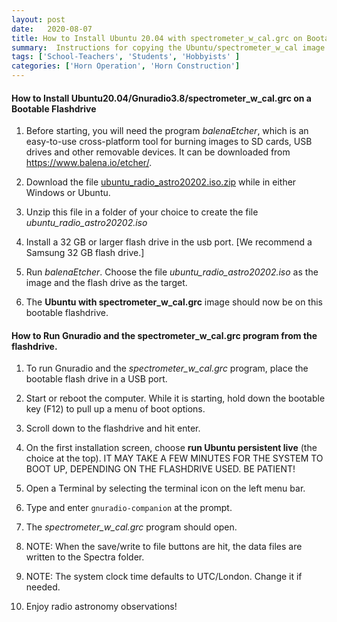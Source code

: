 ```yaml
---
layout: post
date:   2020-08-07
title: How to Install Ubuntu 20.04 with spectrometer_w_cal.grc on Bootable Flashdrive
summary:  Instructions for copying the Ubuntu/spectrometer_w_cal image on a bootable flashdrive
tags: ['School-Teachers', 'Students', 'Hobbyists' ]
categories: ['Horn Operation', 'Horn Construction'] 
---
```


#### How to Install Ubuntu20.04/Gnuradio3.8/spectrometer_w_cal.grc on a Bootable Flashdrive

1. Before starting, you will need the program *balenaEtcher*, which is an easy-to-use cross-platform tool for burning images to SD cards, USB drives and other removable devices. It can be downloaded from https://www.balena.io/etcher/.

2. Download the file [ubuntu_radio_astro20202.iso.zip](https://drive.google.com/file/d/1coOjDiu2bStTXmbzjN3DtGWiOAAG5scW/view?usp=sharing) while in either Windows or Ubuntu.

3. Unzip this file in a folder of your choice to create the file *ubuntu_radio_astro20202.iso*

4. Install a 32 GB or larger flash drive in the usb port. [We recommend a Samsung 32 GB flash drive.]

5. Run *balenaEtcher*. Choose the file *ubuntu_radio_astro20202.iso* as the image and the flash drive as the target.


6. The **Ubuntu with spectrometer_w_cal.grc** image should now be on this bootable flashdrive.

#### How to Run Gnuradio and the spectrometer_w_cal.grc program from the flashdrive. 

1. To run Gnuradio and the *spectrometer_w_cal.grc* program, place the bootable flash drive in a USB port. 

2. Start or reboot the computer. While it is starting, hold down the bootable key (F12) to pull up a menu of boot options.

3. Scroll down to the flashdrive and hit enter.

4. On the first installation screen, choose **run Ubuntu persistent live** (the choice at the top). IT MAY TAKE A FEW MINUTES FOR THE SYSTEM TO BOOT UP, DEPENDING ON THE FLASHDRIVE USED. BE PATIENT!

5. Open a Terminal by selecting the terminal icon on the left menu bar. 

6. Type and enter `gnuradio-companion` at the prompt. 

7. The *spectrometer_w_cal.grc* program should open. 

8. NOTE: When the save/write to file buttons are hit, the data files are written to the Spectra folder.

9. NOTE: The system clock time defaults to UTC/London. Change it if needed.

10. Enjoy radio astronomy observations!
